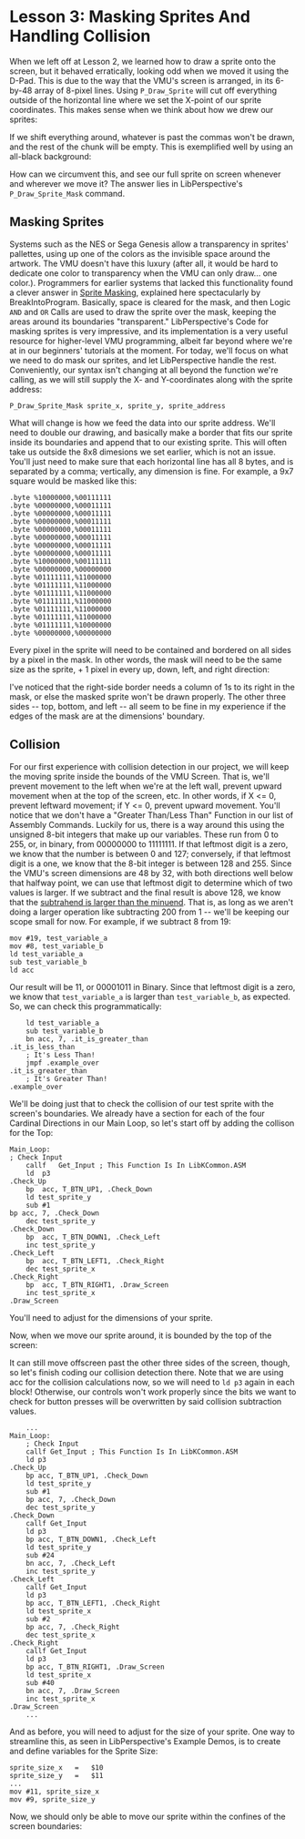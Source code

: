# Lesson 3: Masking Sprites And Handling Collision

When we left off at Lesson 2, we learned how to draw a sprite onto the screen, but it behaved erratically, looking odd when we moved it using the D-Pad. This is due to the way that the VMU's screen is arranged, in its 6-by-48 array of 8-pixel lines. Using `P_Draw_Sprite` will cut off everything outside of the horizontal line where we set the X-point of our sprite coordinates. This makes sense when we think about how we drew our sprites: 

If we shift everything around, whatever is past the commas won't be drawn, and the rest of the chunk will be empty. This is exemplified well by using an all-black background:

How can we circumvent this, and see our full sprite on screen whenever and wherever we move it? The answer lies in LibPerspective's `P_Draw_Sprite_Mask` command.

## Masking Sprites

Systems such as the NES or Sega Genesis allow a transparency in sprites' pallettes, using up one of the colors as the invisible space around the artwork. The VMU doesn't have this luxury (after all, it would be hard to dedicate one color to transparency when the VMU can only draw... one color.). Programmers for earlier systems that lacked this functionality found a clever answer in [Sprite Masking](http://www.breakintoprogram.co.uk/software_development/masking-sprites), explained here spectacularly by BreakIntoProgram. Basically, space is cleared for the mask, and then Logic `AND` and `OR` Calls are used to draw the sprite over the mask, keeping the areas around its boundaries "transparent." LibPerspective's Code for masking sprites is very impressive, and its implementation is a very useful resource for higher-level VMU programming, albeit far beyond where we're at in our beginners' tutorials at the moment. For today, we'll focus on what we need to do mask our sprites, and let LibPerspective handle the rest. Conveniently, our syntax isn't changing at all beyond the function we're calling, as we will still supply the X- and Y-coordinates along with the sprite address:

    P_Draw_Sprite_Mask sprite_x, sprite_y, sprite_address

What will change is how we feed the data into our sprite address. We'll need to double our drawing, and basically make a border that fits our sprite inside its boundaries and append that to our existing sprite. This will often take us outside the 8x8 dimesions we set earlier, which is not an issue. You'll just need to make sure that each horizontal line has all 8 bytes, and is separated by a comma; vertically, any dimension is fine. For example, a 9x7 square would be masked like this:

    .byte %10000000,%00111111
    .byte %00000000,%00011111
    .byte %00000000,%00011111
    .byte %00000000,%00011111
    .byte %00000000,%00011111
    .byte %00000000,%00011111
    .byte %00000000,%00011111
    .byte %00000000,%00011111  
    .byte %10000000,%00111111  
    .byte %00000000,%00000000    
    .byte %01111111,%11000000
    .byte %01111111,%11000000
    .byte %01111111,%11000000
    .byte %01111111,%11000000
    .byte %01111111,%11000000
    .byte %01111111,%11000000
    .byte %01111111,%10000000
    .byte %00000000,%00000000

Every pixel in the sprite will need to be contained and bordered on all sides by a pixel in the mask. In other words, the mask will need to be the same size as the sprite, + 1 pixel in every up, down, left, and right direction:

I've noticed that the right-side border needs a column of 1s to its right in the mask, or else the masked sprite won't be drawn properly. The other three sides -- top, bottom, and left -- all seem to be fine in my experience if the edges of the mask are at the dimensions' boundary.

## Collision

For our first experience with collision detection in our project, we will keep the moving sprite inside the bounds of the VMU Screen. That is, we'll prevent movement to the left when we're at the left wall, prevent upward movement when at the top of the screen, etc. In other words, if X <= 0, prevent leftward movement; if Y <= 0, prevent upward movement. You'll notice that we don't have a "Greater Than/Less Than" Function in our list of Assembly Commands. Luckily for us, there is a way around this using the unsigned 8-bit integers that make up our variables. These run from 0 to 255, or, in binary, from 00000000 to 11111111. If that leftmost digit is a zero, we know that the number is between 0 and 127; conversely, if that leftmost digit is a one, we know that the 8-bit integer is between 128 and 255. Since the VMU's screen dimensions are 48 by 32, with both directions well below that halfway point, we can use that leftmost digit to determine which of two values is larger. If we subtract and the final result is above 128, we know that the [subtrahend is larger than the minuend](https://math.stackexchange.com/questions/975541/what-are-the-formal-names-of-operands-and-results-for-basic-operations). That is, as long as we aren't doing a larger operation like subtracting 200 from 1 -- we'll be keeping our scope small for now. For example, if we subtract 8 from 19:

    mov #19, test_variable_a
    mov #8, test_variable_b
    ld test_variable_a
    sub test_variable_b
    ld acc

Our result will be 11, or 00001011 in Binary. Since that leftmost digit is a zero, we know that `test_variable_a` is larger than `test_variable_b`, as expected. So, we can check this programmatically:

        ld test_variable_a
        sub test_variable_b
        bn acc, 7, .it_is_greater_than
    .it_is_less_than
        ; It's Less Than!
        jmpf .example_over
    .it_is_greater_than
        ; It's Greater Than!
    .example_over

We'll be doing just that to check the collision of our test sprite with the screen's boundaries. We already have a section for each of the four Cardinal Directions in our Main Loop, so let's start off by adding the collison for the Top:

    Main_Loop:
    ; Check Input
	    callf   Get_Input ; This Function Is In LibKCommon.ASM
	    ld	p3
    .Check_Up
        bp	acc, T_BTN_UP1, .Check_Down
        ld test_sprite_y
        sub #1
	bp acc, 7, .Check_Down
	    dec	test_sprite_y
    .Check_Down
	    bp	acc, T_BTN_DOWN1, .Check_Left
	    inc	test_sprite_y
    .Check_Left
	    bp	acc, T_BTN_LEFT1, .Check_Right
	    dec	test_sprite_x
    .Check_Right
	    bp	acc, T_BTN_RIGHT1, .Draw_Screen
	    inc	test_sprite_x
    .Draw_Screen

You'll need to adjust for the dimensions of your sprite.

Now, when we move our sprite around, it is bounded by the top of the screen:

It can still move offscreen past the other three sides of the screen, though, so let's finish coding our collision detection there. Note that we are using acc for the collision calculations now, so we will need to `ld p3` again in each block! Otherwise, our controls won't work properly since the bits we want to check for button presses will be overwritten by said collision subtraction values.

		...
	Main_Loop:
		; Check Input
		callf Get_Input ; This Function Is In LibKCommon.ASM
		ld p3
	.Check_Up
		bp acc, T_BTN_UP1, .Check_Down
		ld test_sprite_y
		sub #1
		bp acc, 7, .Check_Down
		dec test_sprite_y
	.Check_Down
		callf Get_Input
		ld p3
		bp acc, T_BTN_DOWN1, .Check_Left
		ld test_sprite_y
		sub #24
		bn acc, 7, .Check_Left
		inc test_sprite_y
	.Check_Left
		callf Get_Input
		ld p3
		bp acc, T_BTN_LEFT1, .Check_Right
		ld test_sprite_x
		sub #2
		bp acc, 7, .Check_Right
		dec test_sprite_x
	.Check_Right
		callf Get_Input
		ld p3
		bp acc, T_BTN_RIGHT1, .Draw_Screen
		ld test_sprite_x
		sub #40
		bn acc, 7, .Draw_Screen
		inc test_sprite_x
	.Draw_Screen
		...

And as before, you will need to adjust for the size of your sprite. One way to streamline this, as seen in LibPerspective's Example Demos, is to create and define variables for the Sprite Size:

	sprite_size_x	=	$10
 	sprite_size_y	=	$11
  	...
	mov #11, sprite_size_x
 	mov #9, sprite_size_y
    
Now, we should only be able to move our sprite within the confines of the screen boundaries:
